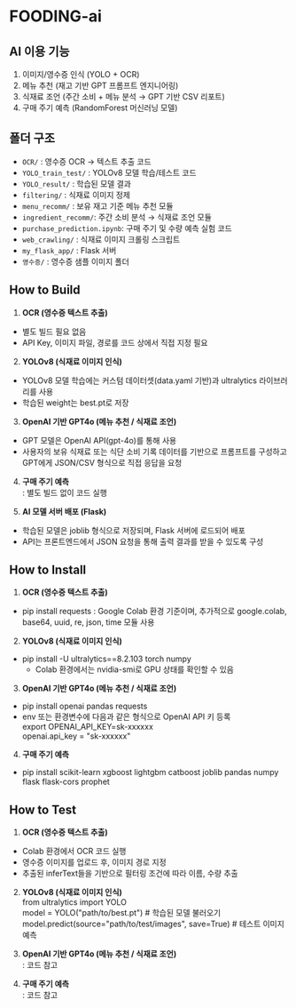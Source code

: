 # FOODING-ai

## AI 이용 기능
1. 이미지/영수증 인식 (YOLO + OCR)
2. 메뉴 추천 (재고 기반 GPT 프롬프트 엔지니어링)
3. 식재료 조언 (주간 소비 + 메뉴 분석 → GPT 기반 CSV 리포트)
4. 구매 주기 예측 (RandomForest 머신러닝 모델)

## 폴더 구조
- `OCR/`              : 영수증 OCR → 텍스트 추출 코드  
- `YOLO_train_test/`  : YOLOv8 모델 학습/테스트 코드  
- `YOLO_result/`      : 학습된 모델 결과 
- `filtering/`        : 식재료 이미지 정제  
- `menu_recomm/`      : 보유 재고 기준 메뉴 추천 모듈  
- `ingredient_recomm/`: 주간 소비 분석 → 식재료 조언 모듈  
- `purchase_prediction.ipynb`: 구매 주기 및 수량 예측 실험 코드
- `web_crawling/`     : 식재료 이미지 크롤링 스크립트  
- `my_flask_app/`     : Flask 서버
- `영수증/`     : 영수증 샘플 이미지 폴더

## How to Build
1. **OCR (영수증 텍스트 추출)**
- 별도 빌드 필요 없음
- API Key, 이미지 파일, 경로를 코드 상에서 직접 지정 필요

2. **YOLOv8 (식재료 이미지 인식)**
- YOLOv8 모델 학습에는 커스텀 데이터셋(data.yaml 기반)과 ultralytics 라이브러리를 사용
- 학습된 weight는 best.pt로 저장

3. **OpenAI 기반 GPT4o (메뉴 추천 / 식재료 조언)**
- GPT 모델은 OpenAI API(gpt-4o)를 통해 사용
- 사용자의 보유 식재료 또는 식단 소비 기록 데이터를 기반으로 프롬프트를 구성하고 GPT에게 JSON/CSV 형식으로 직접 응답을 요청

4. **구매 주기 예측**
<br>: 별도 빌드 없이 코드 실행

5. **AI 모델 서버 배포 (Flask)**
- 학습된 모델은 joblib 형식으로 저장되며, Flask 서버에 로드되어 배포
- API는 프론트엔드에서 JSON 요청을 통해 출력 결과를 받을 수 있도록 구성

## How to Install
1. **OCR (영수증 텍스트 추출)**
- pip install requests
   : Google Colab 환경 기준이며, 추가적으로 google.colab, base64, uuid, re, json, time 모듈 사용

2. **YOLOv8 (식재료 이미지 인식)**
- pip install -U ultralytics==8.2.103 torch numpy
   + Colab 환경에서는 nvidia-smi로 GPU 상태를 확인할 수 있음

3. **OpenAI 기반 GPT4o (메뉴 추천 / 식재료 조언)**
- pip install openai pandas requests
- env 또는 환경변수에 다음과 같은 형식으로 OpenAI API 키 등록
  <br>export OPENAI_API_KEY=sk-xxxxxx
  <br>openai.api_key = "sk-xxxxxx"

4. **구매 주기 예측**
- pip install scikit-learn xgboost lightgbm catboost joblib pandas numpy flask flask-cors prophet

## How to Test
1. **OCR (영수증 텍스트 추출)**
- Colab 환경에서 OCR 코드 실행
- 영수증 이미지를 업로드 후, 이미지 경로 지정
- 추출된 inferText들을 기반으로 필터링 조건에 따라 이름, 수량 추출

2. **YOLOv8 (식재료 이미지 인식)**
  <br>from ultralytics import YOLO
  <br>model = YOLO("path/to/best.pt")  # 학습된 모델 불러오기
  <br>model.predict(source="path/to/test/images", save=True) # 테스트 이미지 예측

3. **OpenAI 기반 GPT4o (메뉴 추천 / 식재료 조언)**
<br>: 코드 참고

4. **구매 주기 예측**
<br>: 코드 참고
